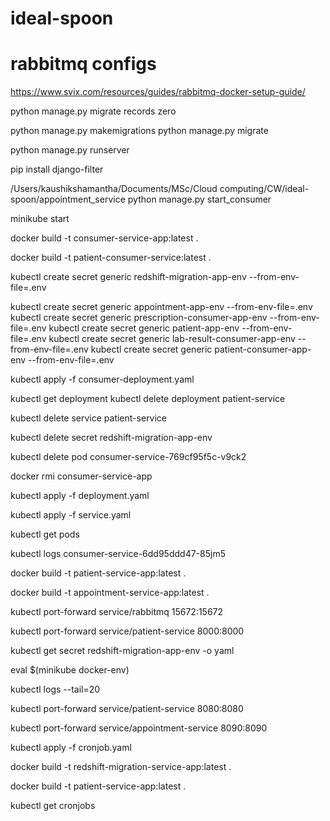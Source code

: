 # ideal-spoon


# rabbitmq configs

https://www.svix.com/resources/guides/rabbitmq-docker-setup-guide/

python manage.py migrate records zero

python manage.py makemigrations
python manage.py migrate

python manage.py runserver


pip install django-filter

/Users/kaushikshamantha/Documents/MSc/Cloud computing/CW/ideal-spoon/appointment_service
python manage.py start_consumer



minikube start

docker build -t consumer-service-app:latest .

docker build -t patient-consumer-service:latest .

kubectl create secret generic redshift-migration-app-env --from-env-file=.env

kubectl create secret generic appointment-app-env --from-env-file=.env
kubectl create secret generic prescription-consumer-app-env --from-env-file=.env
kubectl create secret generic patient-app-env --from-env-file=.env
kubectl create secret generic lab-result-consumer-app-env --from-env-file=.env
kubectl create secret generic patient-consumer-app-env --from-env-file=.env


kubectl apply -f consumer-deployment.yaml

kubectl get deployment
kubectl delete deployment patient-service

kubectl delete service patient-service

kubectl delete secret redshift-migration-app-env

kubectl delete pod consumer-service-769cf95f5c-v9ck2

docker rmi consumer-service-app

kubectl apply -f deployment.yaml

kubectl apply -f service.yaml

kubectl get pods

kubectl logs consumer-service-6dd95ddd47-85jm5

docker build -t patient-service-app:latest .

docker build -t appointment-service-app:latest .

kubectl port-forward service/rabbitmq 15672:15672


kubectl port-forward service/patient-service 8000:8000


kubectl get secret redshift-migration-app-env -o yaml

eval $(minikube docker-env)

kubectl logs --tail=20


kubectl port-forward service/patient-service 8080:8080

kubectl port-forward service/appointment-service 8090:8090


kubectl apply -f cronjob.yaml


docker build -t redshift-migration-service-app:latest .


docker build -t patient-service-app:latest .


kubectl get cronjobs


